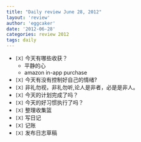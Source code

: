 ```yaml
---
title: "Daily review June 28, 2012" 
layout: 'review'
author: 'eggcaker'
date: '2012-06-28'
categories: review 2012
tags: daily
---
```



  * `[X]` 今天有哪些收获？ 
    * 平静的心 
    * amazon in-app purchase 
  * `[X]` 今天有没有控制好自己的情绪? 
  * `[X]` 非礼勿视，非礼勿听,论人是非者，必是是非人。 
  * `[X]` 今天的计划完成了吗？ 
  * `[X]` 今天的好习惯执行了吗？ 
  * `[X]` 整理收集篮 
  * `[X]` 写日记 
  * `[X]` 记账 
  * `[X]` 发布日志草稿 

